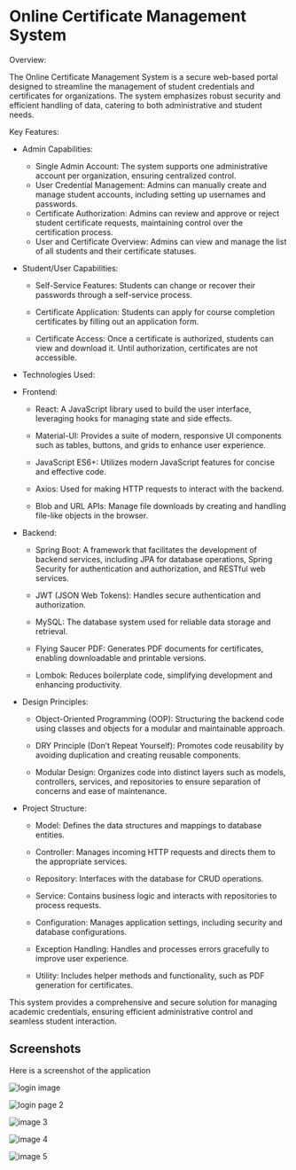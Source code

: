 # **Online Certificate Management System**

Overview:

The Online Certificate Management System is a secure web-based portal designed to streamline the management of student credentials and certificates for organizations. The system emphasizes robust security and efficient handling of data, catering to both administrative and student needs.

Key Features:

- Admin Capabilities:

    - Single Admin Account: The system supports one administrative account per organization, ensuring centralized control.

    * User Credential Management: Admins can manually create and manage student accounts, including setting up usernames and passwords.

    + Certificate Authorization: Admins can review and approve or reject student certificate requests, maintaining control over the 
      certification process.

    - User and Certificate Overview: Admins can view and manage the list of all students and their certificate statuses.

- Student/User Capabilities:
  
    - Self-Service Features: Students can change or recover their passwords through a self-service process.

    - Certificate Application: Students can apply for course completion certificates by filling out an application form.

    - Certificate Access: Once a certificate is authorized, students can view and download it. Until authorization, certificates are not 
      accessible.

 - Technologies Used:

- Frontend:

     - React: A JavaScript library used to build the user interface, leveraging hooks for managing state and side effects.

     - Material-UI: Provides a suite of modern, responsive UI components such as tables, buttons, and grids to enhance user experience.

     - JavaScript ES6+: Utilizes modern JavaScript features for concise and effective code.

     - Axios: Used for making HTTP requests to interact with the backend.

     - Blob and URL APIs: Manage file downloads by creating and handling file-like objects in the browser.
     
- Backend:

    - Spring Boot: A framework that facilitates the development of backend services, including JPA for database operations, Spring 
      Security for authentication and authorization, and RESTful web services.
    
    - JWT (JSON Web Tokens): Handles secure authentication and authorization.
    
    - MySQL: The database system used for reliable data storage and retrieval.

    - Flying Saucer PDF: Generates PDF documents for certificates, enabling downloadable and printable versions.
    
    - Lombok: Reduces boilerplate code, simplifying development and enhancing productivity.

- Design Principles:

    - Object-Oriented Programming (OOP): Structuring the backend code using classes and objects for a modular and maintainable approach.
    
    - DRY Principle (Don’t Repeat Yourself): Promotes code reusability by avoiding duplication and creating reusable components.
    
    - Modular Design: Organizes code into distinct layers such as models, controllers, services, and repositories to ensure separation of 
      concerns and ease of maintenance.

- Project Structure:

    - Model: Defines the data structures and mappings to database entities.

    - Controller: Manages incoming HTTP requests and directs them to the appropriate services.

    - Repository: Interfaces with the database for CRUD operations.

    - Service: Contains business logic and interacts with repositories to process requests.

    - Configuration: Manages application settings, including security and database configurations.
    
    - Exception Handling: Handles and processes errors gracefully to improve user experience.
    
    - Utility: Includes helper methods and functionality, such as PDF generation for certificates.

This system provides a comprehensive and secure solution for managing academic credentials, ensuring efficient administrative control and seamless student interaction.

## Screenshots 

Here is a screenshot of the application 


 ![login image](https://github.com/user-attachments/assets/fdf72c08-902b-479e-aaf6-c1be8fe42eae)

![login page 2](https://github.com/user-attachments/assets/da75216b-61b1-4653-a392-beab38610641)

![image 3](https://github.com/user-attachments/assets/83e8167b-b04e-4753-801b-0ca25a6b2aab)

![image 4](https://github.com/user-attachments/assets/71766a51-2e7d-45a9-a2df-41efefa43c21)

![image 5](https://github.com/user-attachments/assets/3bcee821-1b5c-4397-8a8b-6af451084afb)
